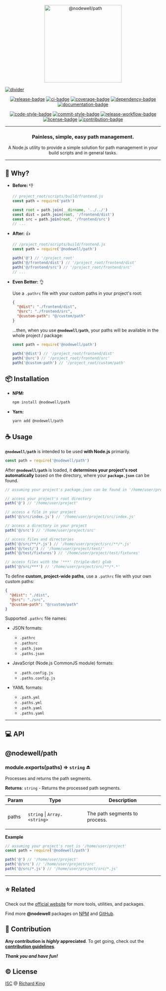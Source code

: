 <!-- Logo -->
<p align="center">
  <img width="250" src="https://cdn.jsdelivr.net/gh/nodewell/path/assets/icon-with-name-color.svg" alt="@nodewell/path" />
</p>

<!-- Branded divider -->
<a href="https://github.com/nodewell"><img src="https://cdn.jsdelivr.net/npm/@nodewell/assets@1.2.1/media/github/divider.svg" alt="divider" /></a>

<!-- Badges - 1st row -->
<p align="center">
  <!-- NPM badge -->
  <a href="https://www.npmjs.com/package/@nodewell/path"><img src="https://img.shields.io/npm/v/@nodewell/path?color=brightgreen&style=flat-square" alt="release-badge"></a>
  <!-- CI badge -->
  <a href="https://github.com/nodewell/path/actions?query=workflow%3Aci"><img src="https://github.com/nodewell/path/workflows/ci/badge.svg?style=flat-square" alt="ci-badge"></a>
  <!-- Coverage badge -->
  <a href="https://codecov.io/gh/nodewell/path"><img src="https://img.shields.io/codecov/c/github/nodewell/path?style=flat-square" alt="coverage-badge"></a>
  <!-- Dependency badge -->
  <a href="https://libraries.io/github/nodewell/path"><img src="https://img.shields.io/badge/dependabot-enabled-brightgreen.svg?style=flat-square" alt="dependency-badge"></a>
  <!-- Documentation badge -->
  <a href="https://github.com/nodewell/path/blob/master/doc/API.md"><img src="https://inch-ci.org/github/nodewell/path.svg?branch=master&style=flat-square" alt="documentation-badge"></a>
</p>

<!-- Badges - 2nd row -->
<p align="center">
  <!-- Code style badge -->
  <a href="https://standardjs.com"><img src="https://img.shields.io/badge/style-standardjs-f1d300.svg?style=flat-square" alt="code-style-badge"></a>
  <!-- Commit style badge -->
  <a href="https://commitizen.github.io/cz-cli"><img src="https://img.shields.io/badge/commit-commitizen-fe7d37.svg?style=flat-square" alt="commit-style-badge"></a>
  <!-- Release workflow badge -->
  <a href="https://semantic-release.gitbook.io/semantic-release"><img src="https://img.shields.io/badge/release-semantic--release-e10079.svg?style=flat-square" alt="release-workflow-badge"></a>
  <!-- License badge -->
  <a href="https://github.com/nodewell/path/blob/master/LICENSE.md"><img src="https://img.shields.io/badge/license-ISC-blue.svg?style=flat-square" alt="license-badge"></a>
  <!-- Contribution badge -->
  <a href="https://github.com/nodewell/path/blob/master/.github/CONTRIBUTING.md"><img src="https://img.shields.io/badge/PRs-welcome-brightgreen.svg?style=flat-square" alt="contribution-badge"></a>
</p>

---

<h3 align="center">
  Painless, simple, easy path management.
</h3>

<p align="center">
  A Node.js utility to provide a simple solution for path management
  in your build scripts and in general tasks.
</p>

---

## :thinking: Why?

- **Before:** :thumbsdown:

  ```javascript
  // project_root/scripts/build/frontend.js
  const path = require('path')

  const root = path.join(__dirname, '../../')
  const dist = path.join(root, '/frontend/dist')
  const src = path.join(root, '/frontend/src')
  // ...
  ```

- **After:** :thumbsup:

  ```javascript
  // /project_root/scripts/build/frontend.js
  const path = require('@nodewell/path')

  path('@') // '/project_root'
  path('@/frontend/dist') // '/project_root/frontend/dist'
  path('@/frontend/src') // '/project_root/frontend/src'
  // ...
  ```

- **Even Better:** :ok_hand:

  Use a `.pathrc` file with your custom paths in your project's root:

  ```json
  {
    "@dist": "./frontend/dist",
    "@src": "./frontend/src",
    "@custom-path": "@/custom/path"
  }
  ```

  ...then, when you use **`@nodewell/path`**, your paths will be available in the whole project / package:

  ```javascript
  const path = require('@nodewell/path')

  path('@dist') // '/project_root/frontend/dist'
  path('@src') // '/project_root/frontend/src'
  path('@custom-path') // '/project_root/custom/path'
  ```

## :package: Installation

- **NPM:**

  ```bash
  npm install @nodewell/path
  ```

- **Yarn:**

  ```bash
  yarn add @nodewell/path
  ```

## :coffee: Usage

**`@nodewell/path`** is intended to be used **with Node.js** primarily.

```javascript
const path = require('@nodewell/path')
```

After **`@nodewell/path`** is loaded, it **determines your project's root automatically**
based on the directory, where your **`package.json`** can be found.

```javascript
// assuming your project's package.json can be found in '/home/user/project/package.json'

// access your project's root directory
path('@') // '/home/user/project'

// access a file in your project
path('@/src/index.js') // '/home/user/project/src/index.js'

// access a directory in your project
path('@/src') // '/home/user/project/src'

// access files and directories
path('@/src/**/*.js') // '/home/user/project/src/**/*.js'
path('@/test/') // '/home/user/project/test/'
path('@/test/fixtures') // '/home/user/project/test/fixtures'

// access files with the '***' (triple-dot) glob
path('@/src/***') // '/home/user/project/src/**/*.*'
```

To define **custom, project-wide paths**, use a `.pathrc` file with your own custom paths:

```json
{
  "@dist": "./dist",
  "@src": "./src",
  "@custom-path": "@/custom/path"
}
```

Supported `.pathrc` file names:

 - JSON formats:
   - `.pathrc`
   - `.pathsrc`
   - `.path.json`
   - `.paths.json`

 - JavaScript (Node.js CommonJS module) formats:
   - `.path.config.js`
   - `.paths.config.js`
 
 - YAML formats:
   - `.path.yml`
   - `.paths.yml`
   - `.path.yaml`
   - `.paths.yaml`

---

## :computer: API

<!--- <% api --->
<a name="module_@nodewell/path"></a>

## @nodewell/path
<a name="exp_module_@nodewell/path--module.exports"></a>

### module.exports(paths) ⇒ <code>string</code> ⏏
Processes and returns the path segments.

**Returns**: <code>string</code> - Returns the processed path segments.  
<table>
  <thead>
    <tr>
      <th>Param</th><th>Type</th><th>Description</th>
    </tr>
  </thead>
  <tbody>
<tr>
    <td>paths</td><td><code>string</code> | <code>Array.&lt;string&gt;</code></td><td><p>The path segments to process.</p>
</td>
    </tr>  </tbody>
</table>

**Example**  
```js
// assuming your project's root is '/home/user/project'
const path = require('@nodewell/path')

path('@') // '/home/user/project'
path('@/src') // '/home/user/project/src'
path('@/src/*.js') // '/home/user/project/src/*.js'
```
<!--- api %> --->

---

## :star: Related

Check out the [official website][url-website] for more tools, utilities, and packages.

Find more **@nodewell** packages on [NPM][url-npm] and [GitHub][url-github].

## :beers: Contribution

**Any contribution is ***highly*** appreciated**. To get going, check out the [**contribution guidelines**][url-contrib-doc].

***Thank you and have fun!***

## :copyright: License

[ISC][url-license-doc] @ [Richard King](https://www.richrdkng.com)

  <!--- References ============================================================================ -->

  <!--- URLs -->
  [url-website]:     https://nodewell.github.io
  [url-github]:      https://github.com/nodewell
  [url-npm]:         https://www.npmjs.com/search?q=keywords:nodewell
  [url-contrib-doc]: https://github.com/nodewell/path/blob/master/.github/CONTRIBUTING.md
  [url-license-doc]: https://github.com/nodewell/path/blob/master/LICENSE.md
